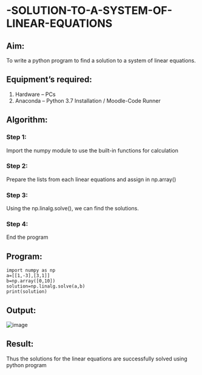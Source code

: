 # -SOLUTION-TO-A-SYSTEM-OF-LINEAR-EQUATIONS
## Aim:
To write a python program to find a solution to a system of linear equations.
## Equipment’s required:
1. 	Hardware – PCs
2. 	Anaconda – Python 3.7 Installation / Moodle-Code Runner
## Algorithm:
### Step 1: 
Import the numpy module to use the built-in functions for calculation
### Step 2: 
Prepare the lists from each linear equations and assign in np.array()
### Step 3: 
Using the np.linalg.solve(), we can find the solutions.
### Step 4: 
End the program
## Program:
```
import numpy as np
a=[[1,-3],[3,1]]
b=np.array([0,10])
solution=np.linalg.solve(a,b)
print(solution)
```
## Output:
![image](https://github.com/user-attachments/assets/751c0589-3c83-43a4-bc1c-d7a09650ec91)


## Result: 
Thus the solutions for the linear equations are successfully solved using python program

